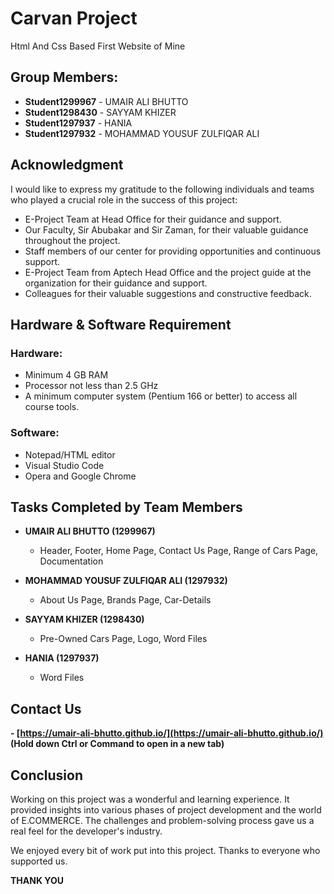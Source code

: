 




# Carvan Project
Html And Css Based First Website of Mine
## Group Members:
- **Student1299967** - UMAIR ALI BHUTTO
- **Student1298430** - SAYYAM KHIZER
- **Student1297937** - HANIA
- **Student1297932** - MOHAMMAD YOUSUF ZULFIQAR ALI

## Acknowledgment

I would like to express my gratitude to the following individuals and teams who played a crucial role in the success of this project:

- E-Project Team at Head Office for their guidance and support.
- Our Faculty, Sir Abubakar and Sir Zaman, for their valuable guidance throughout the project.
- Staff members of our center for providing opportunities and continuous support.
- E-Project Team from Aptech Head Office and the project guide at the organization for their guidance and support.
- Colleagues for their valuable suggestions and constructive feedback.

## Hardware & Software Requirement

### Hardware:
- Minimum 4 GB RAM
- Processor not less than 2.5 GHz
- A minimum computer system (Pentium 166 or better) to access all course tools.

### Software:
- Notepad/HTML editor
- Visual Studio Code
- Opera and Google Chrome

## Tasks Completed by Team Members

- **UMAIR ALI BHUTTO (1299967)**
  - Header, Footer, Home Page, Contact Us Page, Range of Cars Page, Documentation

- **MOHAMMAD YOUSUF ZULFIQAR ALI (1297932)**
  - About Us Page, Brands Page, Car-Details

- **SAYYAM KHIZER (1298430)**
  - Pre-Owned Cars Page, Logo, Word Files

- **HANIA (1297937)**
  - Word Files


## Contact Us

**- [https://umair-ali-bhutto.github.io/](https://umair-ali-bhutto.github.io/) (Hold down Ctrl or Command to open in a new tab)**

## Conclusion

Working on this project was a wonderful and learning experience. It provided insights into various phases of project development and the world of E.COMMERCE. The challenges and problem-solving process gave us a real feel for the developer's industry.

We enjoyed every bit of work put into this project. Thanks to everyone who supported us.

**THANK YOU**

